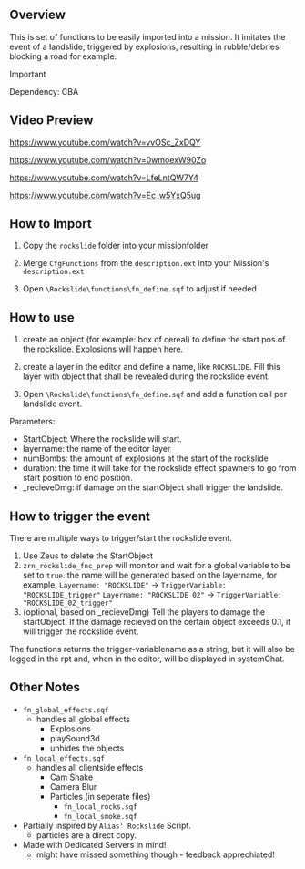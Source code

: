 ## Overview
This is set of functions to be easily imported into a mission.
It imitates the event of a landslide, triggered by explosions, resulting in rubble/debries blocking a road for example.

> [!IMPORTANT]
> Dependency: CBA


## Video Preview

https://www.youtube.com/watch?v=vvOSc_ZxDQY

https://www.youtube.com/watch?v=0wmoexW90Zo

https://www.youtube.com/watch?v=LfeLntQW7Y4

https://www.youtube.com/watch?v=Ec_w5YxQ5ug



## How to Import
1. Copy the `rockslide` folder into your missionfolder

2. Merge `CfgFunctions` from the `description.ext` into your Mission's `description.ext`
   
3. Open `\Rockslide\functions\fn_define.sqf` to adjust if needed

## How to use
1. create an object (for example: box of cereal) to define the start pos of the rockslide. Explosions will happen here.
2. create a layer in the editor and define a name, like `ROCKSLIDE`. Fill this layer with object that shall be revealed during the rockslide event.

3. Open `\Rockslide\functions\fn_define.sqf` and add a function call per landslide event.

Parameters:
- StartObject: Where the rockslide will start.
- layername: the name of the editor layer
- numBombs: the amount of explosions at the start of the rockslide
- duration: the time it will take for the rockslide effect spawners to go from start position to end position.
- _recieveDmg: if damage on the startObject shall trigger the landslide.

## How to trigger the event
There are multiple ways to trigger/start the rockslide event.
1. Use Zeus to delete the StartObject
2. `zrn_rockslide_fnc_prep` will monitor and wait for a global variable to be set to `true`. the name will be generated based on the layername, for example:
`Layername: "ROCKSLIDE"` -> `TriggerVariable: "ROCKSLIDE_trigger"`
`Layername: "ROCKSLIDE 02"` -> `TriggerVariable: "ROCKSLIDE_02_trigger"`
3. (optional, based on _recieveDmg) Tell the players to damage the startObject. If the damage recieved on the certain object exceeds 0.1, it will trigger the rockslide event.

The functions returns the trigger-variablename as a string, but it will also be logged in the rpt and, when in the editor, will be displayed in systemChat.


## Other Notes
- `fn_global_effects.sqf`
  - handles all global effects
    - Explosions
    - playSound3d
    - unhides the objects
- `fn_local_effects.sqf`
  - handles all clientside effects
    - Cam Shake
    - Camera Blur
    - Particles (in seperate files)
      - `fn_local_rocks.sqf`
      - `fn_local_smoke.sqf`
- Partially inspired by `Alias' Rockslide` Script.
  - particles are a direct copy.
- Made with Dedicated Servers in mind!
  - might have missed something though - feedback apprechiated!